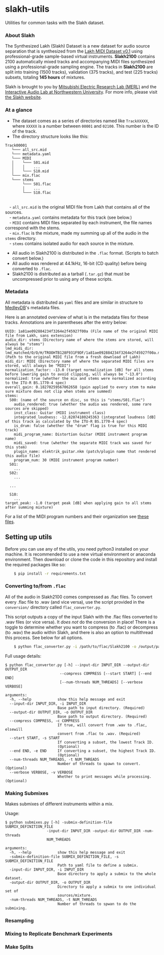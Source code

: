 # slakh-utils

Utilities for common tasks with the Slakh dataset.

### About Slakh
The Synthesized Lakh (Slakh) Dataset is a new dataset for audio source separation that is synthesized from the [Lakh MIDI Dataset v0.1](https://colinraffel.com/projects/lmd/) using professional-grade sample-based virtual instruments.  **Slakh2100** contains 2100 automatically mixed tracks and accompanying MIDI files synthesized using a professional-grade sampling engine. The tracks in **Slakh2100** are split into training (1500 tracks), validation (375 tracks), and test (225 tracks) subsets, totaling **145 hours** of mixtures.

Slakh is brought to you by [Mitsubishi Electric Research Lab (MERL)](http://www.merl.com/) and the [Interactive Audio Lab at Northwestern University](http://music.cs.northwestern.edu/). For more info, please visit [the Slakh website](www.slakh.com/).


### At a glance

- The dataset comes as a series of directories named like `TrackXXXXX`, where `XXXXX` is a number
    between `00001` and `02100`. This number is the ID of the track.
- The directory structure looks like this:

```
Track00001
   └─── all_src.mid
   └─── metadata.yaml
   └─── MIDI
   │    └─── S01.mid
   │    │    ...
   │    └─── S10.mid
   └─── mix.flac
   └─── stems
        └─── S01.flac
        │    ...
        └─── S10.flac 
```

<br>&emsp;- `all_src.mid` is the original MIDI file from Lakh that contains all of the sources.
<br>&emsp;- `metadata.yaml` contains metadata for this track (see below.)
<br>&emsp;- `MIDI` contains MIDI files separated by each instrument, the file names correspond with the stems.
<br>&emsp;- `mix.flac` is the mixture, made my summing up all of the audio in the `stems` directory. 
<br>&emsp;- `stems` contains isolated audio for each source in the mixture.
- All audio in Slakh2100 is distributed in the `.flac` format. (Scripts to batch convert below.)
- All audio was rendered at 44.1kHz, 16-bit (CD quality) before being converted to `.flac`.
- Slakh2100 is distributed as a tarball (`.tar.gz`) that must be uncompressed prior to using any of these scripts.


### Metadata

All metadata is distributed as `yaml` files and are similar in structure to [MedleyDB](https://medleydb.weebly.com/)'s metadata files.

Here is an annotated overview of what is in the metadata files for these tracks. Annotations are in parentheses after the entry below:

```
UUID: 1a81ae092884234f3264e2f45927f00a (File name of the original MIDI file from Lakh, sans extension) 
audio_dir: stems (Directory name of where the stems are stored, will always be "stems")
lmd_midi_dir: lmd_matched/O/O/H/TROOHTB128F931F9DF/1a81ae092884234f3264e2f45927f00a.mid (Path to the original MIDI file from a fresh download of Lakh)
midi_dir: MIDI (Directory name of where the separated MIDI files are stored, will always be "MIDI")
normalization_factor: -13.0 (target normalization [dB] for all stems before lowering gain to avoid clipping, will always be "-13.0")
normalized: true (whether the mix and stems were normalized according to the ITU-R BS.1770-4 spec)
overall_gain: 0.18270259567062658 (gain applied to every stem to make sure mixture does not clip when stems are summed)
stems:
  S00: (name of the source on disc, so this is "stems/S01.flac")
    audio_rendered: true (whether the audio was rendered, some rare sources are skipped)
    inst_class: Guitar (MIDI instrument class)
    integrated_loudness: -12.82074180245363 (integrated loudness [dB] of this track as calculated by the ITU-R BS.1770-4 spec)
    is_drum: false (whether the "drum" flag is true for this MIDI track)
    midi_program_name: Distortion Guitar (MIDI instrument program name)
    midi_saved: true (whether the separate MIDI track was saved for this stem)
    plugin_name: elektrik_guitar.nkm (patch/plugin name that rendered this audio file)
    program_num: 30 (MIDI instrument program number)
  S01:
    ...
  S02:
    ...
    
  ...
  
  S10:
    ...
target_peak: -1.0 (target peak [dB] when applying gain to all stems after summing mixture)
```

For a list of the MIDI program numbers and their organization see [these files](https://github.com/ethman/slakh-utils/tree/master/midi_inst_values).



## Setting up utils

Before you can use any of the utils, you need python3 installed on your machine. It is 
recommended to use a new virtual environment or anaconda environment. Then download or clone the
code in this repository and install the required packages like so:

```bash
    $ pip install -r requirements.txt
```

### Converting to/from `.flac`

All of the audio in Slakh2100 comes compressed as .flac files. To convert every .flac file to .wav
(and vice versa), use the script provided in the `conversion/` directory called `flac_converter.py`.

This script outputs a copy of the input Slakh with the .flac files converted to .wav files (or vice versa).
It *does not* do the conversion in place! There is a toggle to determine whether you want to compress (to .flac)
or decompress (to .wav) the audio within Slakh, and there is also an option to multithread this process. See below for 
all options.

```bash
    $ python flac_converter.py -i /path/to/flac/Slakh2100 -o /output/path/Slakh2100_wav -c False
```

Full usage details:

```
$ python flac_converter.py [-h] --input-dir INPUT_DIR --output-dir OUTPUT_DIR
                         --compress COMPRESS [--start START] [--end END]
                         [--num-threads NUM_THREADS] [--verbose VERBOSE]

arguments:
  -h, --help            show this help message and exit
  --input-dir INPUT_DIR, -i INPUT_DIR
                        Base path to input directory. (Required)
  --output-dir OUTPUT_DIR, -o OUTPUT_DIR
                        Base path to output directory. (Required)
  --compress COMPRESS, -c COMPRESS
                        If true, will convert from .wav to .flac, elsewill
                        convert from .flac to .wav. (Required)
  --start START, -s START
                        If converting a subset, the lowest Track ID.
                        (Optional)
  --end END, -e END     If converting a subset, the highest Track ID.
                        (Optional)
  --num-threads NUM_THREADS, -t NUM_THREADS
                        Number of threads to spawn to convert. (Optional)
  --verbose VERBOSE, -v VERBOSE
                        Whether to print messages while processing. (Optional)

```


### Making Submixes

Makes submixes of different instruments within a mix.

Usage:

```
$ python submixes.py [-h] -submix-definition-file SUBMIX_DEFINITION_FILE
                   -input-dir INPUT_DIR -output-dir OUTPUT_DIR -num-threads
                   NUM_THREADS

arguments:
  -h, --help            show this help message and exit
  -submix-definition-file SUBMIX_DEFINITION_FILE, -s SUBMIX_DEFINITION_FILE
                        Path to yaml file to define a submix.
  -input-dir INPUT_DIR, -i INPUT_DIR
                        Base directory to apply a submix to the whole dataset.
  -output-dir OUTPUT_DIR, -o OUTPUT_DIR
                        Directory to apply a submix to one individual set of
                        sources/mixture.
  -num-threads NUM_THREADS, -t NUM_THREADS
                        Number of threads to spwan to do the submixing.

```


### Resampling


### Mixing to Replicate Benchmark Experiments


### Make Splits




